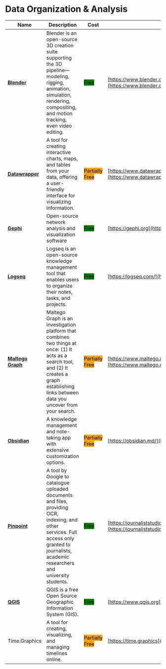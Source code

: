 # Data Organization & Analysis

| Name | Description | Cost | URL |
| --- | --- | --- | --- |
| [**Blender**](../../tools/blender/README.md) | Blender is an open-source 3D creation suite supporting the 3D pipeline—modeling, rigging, animation, simulation, rendering, compositing, and motion tracking, even video editing. | <mark style="background-color:green;">Free</mark> | [https://www.blender.org/](https://www.blender.org/) |
| [**Datawrapper**](../../tools/datawrapper/README.md) | A tool for creating interactive charts, maps, and tables from your data, offering a user-friendly interface for visualizing information. | <mark style="background-color:orange;">Partially Free</mark> | [https://www.datawrapper.de/](https://www.datawrapper.de/) |
| [**Gephi**](../../tools/gephi/README.md) | Open-source network analysis and visualization software | <mark style="background-color:green;">Free</mark> | [https://gephi.org](https://gephi.org) |
| [**Logseq**](../../tools/logseq/README.md) | Logseq is an open-source knowledge management tool that enables users to organize their notes, tasks, and projects. | <mark style="background-color:green;">Free</mark> | [https://logseq.com/](https://logseq.com/) |
| [**Maltego Graph**](../../tools/maltego/README.md) | Maltego Graph is an investigation platform that combines two things at once: (1) It acts as a search tool, and (2) It creates a graph establishing links between data you uncover from your search. | <mark style="background-color:orange;">Partially Free</mark> | [https://www.maltego.com/](https://www.maltego.com/) |
| [**Obsidian**](../../tools/obsidian/README.md) | A knowledge management and note-taking app with extensive customization options. | <mark style="background-color:orange;">Partially Free</mark> | [https://obsidian.md/](https://obsidian.md/) |
| [**Pinpoint**](../../tools/pinpoint/README.md) | A tool by Google to catalogue uploaded documents and files, providing OCR, indexing, and other services. Full access only granted to journalists, academic researchers and university students. | <mark style="background-color:green;">Free</mark> | [https://journaliststudio.google.com/pinpoint/about](https://journaliststudio.google.com/pinpoint/about) |
| [**QGIS**](../../tools/qgis/README.md) | QGIS is a free Open Source Geographic Information System (GIS). | <mark style="background-color:green;">Free</mark> | [https://www.qgis.org](https://www.qgis.org) |
| Time.Graphics | A tool for creating, visualizing, and managing timelines online. | <mark style="background-color:orange;">Partially Free</mark> | [https://time.graphics](https://time.graphics) |